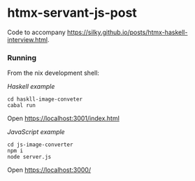 # htmx-servant-js-post

Code to accompany <https://silky.github.io/posts/htmx-haskell-interview.html>.

### Running

From the nix development shell:

*Haskell example*

```
cd haskll-image-conveter
cabal run
```

Open <https://localhost:3001/index.html>


*JavaScript example*

```
cd js-image-converter
npm i
node server.js
```

Open <https://localhost:3000/>
